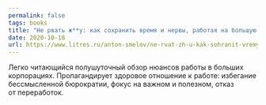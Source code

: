 ```yaml
---
permalink: false
tags: books
title: "Не рвать ж**у: как сохранить время и нервы, работая на большую компанию"
date: 2020-10-18
url: https://www.litres.ru/anton-smelov/ne-rvat-zh-u-kak-sohranit-vremya-i-nervy-rabotaya-na-bolshuu/
---
```

Легко читающийся полушуточный обзор нюансов работы в больших корпорациях. Пропагандирует здоровое отношение к работе: избегание бессмысленной бюрократии, фокус на важном и полезном, отказ от переработок.
